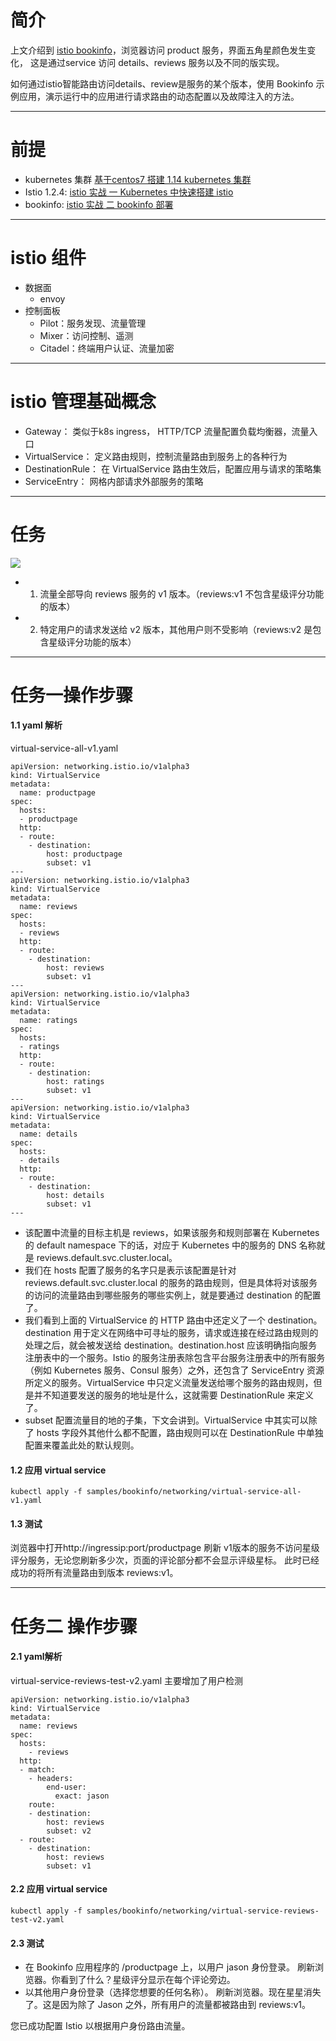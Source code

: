 # 简介
上文介绍到 [istio bookinfo](https://blog.csdn.net/weixin_41806245/article/details/99589830)，浏览器访问 product 服务，界面五角星颜色发生变化， 这是通过service 访问 details、reviews 服务以及不同的版实现。

如何通过istio智能路由访问details、review是服务的某个版本，使用 Bookinfo 示例应用，演示运行中的应用进行请求路由的动态配置以及故障注入的方法。

-------

# 前提
- kubernetes 集群  [基于centos7 搭建 1.14 kubernetes 集群](https://blog.csdn.net/weixin_41806245/article/details/89381752)
-  Istio 1.2.4: [istio 实战 一 Kubernetes 中快速搭建 istio](https://blog.csdn.net/weixin_41806245/article/details/99589663)
-  bookinfo:  [istio 实战 二 bookinfo 部署](https://blog.csdn.net/weixin_41806245/article/details/99589830)

-------

# istio 组件
- 数据面 
    - envoy
- 控制面板
    - Pilot：服务发现、流量管理
    - Mixer：访问控制、遥测
    - Citadel：终端用户认证、流量加密


-------

# istio 管理基础概念

- Gateway： 类似于k8s ingress， HTTP/TCP 流量配置负载均衡器，流量入口
- VirtualService： 定义路由规则，控制流量路由到服务上的各种行为
- DestinationRule： 在 VirtualService 路由生效后，配置应用与请求的策略集
- ServiceEntry： 网格内部请求外部服务的策略

-------

# 任务
![](https://istio.io/docs/examples/bookinfo/withistio.svg)

- 1. 流量全部导向 reviews 服务的 v1 版本。（reviews:v1 不包含星级评分功能的版本）
- 2. 特定用户的请求发送给 v2 版本，其他用户则不受影响（reviews:v2 是包含星级评分功能的版本）

-------

# 任务一操作步骤
#### 1.1 yaml 解析
virtual-service-all-v1.yaml 

```
apiVersion: networking.istio.io/v1alpha3
kind: VirtualService
metadata:
  name: productpage
spec:
  hosts:
  - productpage
  http:
  - route:
    - destination:
        host: productpage
        subset: v1
---
apiVersion: networking.istio.io/v1alpha3
kind: VirtualService
metadata:
  name: reviews
spec:
  hosts:
  - reviews
  http:
  - route:
    - destination:
        host: reviews
        subset: v1
---
apiVersion: networking.istio.io/v1alpha3
kind: VirtualService
metadata:
  name: ratings
spec:
  hosts:
  - ratings
  http:
  - route:
    - destination:
        host: ratings
        subset: v1
---
apiVersion: networking.istio.io/v1alpha3
kind: VirtualService
metadata:
  name: details
spec:
  hosts:
  - details
  http:
  - route:
    - destination:
        host: details
        subset: v1
---

```

- 该配置中流量的目标主机是 reviews，如果该服务和规则部署在 Kubernetes 的 default namespace 下的话，对应于 Kubernetes 中的服务的 DNS 名称就是 reviews.default.svc.cluster.local。
- 我们在 hosts 配置了服务的名字只是表示该配置是针对 reviews.default.svc.cluster.local 的服务的路由规则，但是具体将对该服务的访问的流量路由到哪些服务的哪些实例上，就是要通过 destination 的配置了。
- 我们看到上面的 VirtualService 的 HTTP 路由中还定义了一个 destination。destination 用于定义在网络中可寻址的服务，请求或连接在经过路由规则的处理之后，就会被发送给 destination。destination.host 应该明确指向服务注册表中的一个服务。Istio 的服务注册表除包含平台服务注册表中的所有服务（例如 Kubernetes 服务、Consul 服务）之外，还包含了 ServiceEntry 资源所定义的服务。VirtualService 中只定义流量发送给哪个服务的路由规则，但是并不知道要发送的服务的地址是什么，这就需要 DestinationRule 来定义了。
- subset 配置流量目的地的子集，下文会讲到。VirtualService 中其实可以除了 hosts 字段外其他什么都不配置，路由规则可以在 DestinationRule 中单独配置来覆盖此处的默认规则。
#### 1.2 应用 virtual service

```
kubectl apply -f samples/bookinfo/networking/virtual-service-all-v1.yaml
```

#### 1.3 测试
浏览器中打开http://ingressip:port/productpage 刷新
v1版本的服务不访问星级评分服务，无论您刷新多少次，页面的评论部分都不会显示评级星标。
此时已经成功的将所有流量路由到版本 reviews:v1。

-------

# 任务二 操作步骤
#### 2.1 yaml解析
virtual-service-reviews-test-v2.yaml 主要增加了用户检测
```
apiVersion: networking.istio.io/v1alpha3
kind: VirtualService
metadata:
  name: reviews
spec:
  hosts:
    - reviews
  http:
  - match:
    - headers:
        end-user:
          exact: jason
    route:
    - destination:
        host: reviews
        subset: v2
  - route:
    - destination:
        host: reviews
        subset: v1
```

#### 2.2 应用 virtual service

```
kubectl apply -f samples/bookinfo/networking/virtual-service-reviews-test-v2.yaml
```


#### 2.3 测试
- 在 Bookinfo 应用程序的 /productpage 上，以用户 jason 身份登录。
刷新浏览器。你看到了什么？星级评分显示在每个评论旁边。
- 以其他用户身份登录（选择您想要的任何名称）。
刷新浏览器。现在星星消失了。这是因为除了 Jason 之外，所有用户的流量都被路由到 reviews:v1。


您已成功配置 Istio 以根据用户身份路由流量。